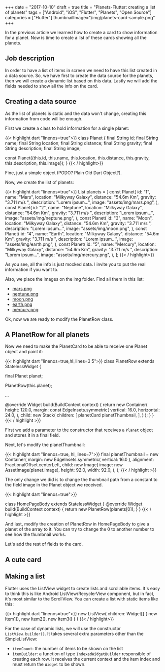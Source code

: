 +++
date = "2017-10-10"
draft = true
title = "Planets-Flutter: creating a list of planets"
tags = ["Android", "iOS", "Flutter", "Planets", "Open Source"]
categories = ["Flutter"]
thumbnailImage="/img/planets-card-sample.png"
+++

In the previous article we learned how to create a card to show information for a planet. Now is time to create a list of these cards showing all the planets.

<!--more--> 

## Job description

In order to have a list of items in screen we need to have this list created in a data source. So, we have first to create the data source for the planets, then we will create a dynamic list based on this data. Lastly we will add the fields needed to show all the info on the card.

## Creating a data source

As the list of planets is static and the data won't change, creating this information from code will be enough.

First we create a class to hold information for a single planet:

{{< highlight dart "linenos=true">}}
class Planet {
  final String id;
  final String name;
  final String location;
  final String distance;
  final String gravity;
  final String description;
  final String image;

  const Planet({this.id, this.name, this.location, this.distance, this.gravity,
    this.description, this.image});
}
{{< / highlight>}}

Fine, just a simple object (PODO? Plain Old Dart Object?).

Now, we create the list of planets:

{{< highlight dart "linenos=true">}}
List<Planet> planets = [
  const Planet(
    id: "1",
    name: "Mars",
    location: "Milkyway Galaxy",
    distance: "54.6m Km",
    gravity: "3.711 m/s ",
    description: "Lorem ipsum...",
    image: "assets/img/mars.png",
  ),
  const Planet(
    id: "2",
    name: "Neptune",
    location: "Milkyway Galaxy",
    distance: "54.6m Km",
    gravity: "3.711 m/s ",
    description: "Lorem ipsum...",
    image: "assets/img/neptune.png",
  ),
  const Planet(
    id: "3",
    name: "Moon",
    location: "Milkyway Galaxy",
    distance: "54.6m Km",
    gravity: "3.711 m/s ",
    description: "Lorem ipsum...",
    image: "assets/img/moon.png",
  ),
  const Planet(
    id: "4",
    name: "Earth",
    location: "Milkyway Galaxy",
    distance: "54.6m Km",
    gravity: "3.711 m/s ",
    description: "Lorem ipsum...",
    image: "assets/img/earth.png",
  ),
  const Planet(
    id: "5",
    name: "Mercury",
    location: "Milkyway Galaxy",
    distance: "54.6m Km",
    gravity: "3.711 m/s ",
    description: "Lorem ipsum...",
    image: "assets/img/mercury.png",
  ),
];
{{< / highlight>}}

As you see, all the info is just mocked data. I invite you to put the real information if you want to.

Also, we place the images on the img folder. Find all them in this list:

* [mars.png](https://raw.githubusercontent.com/sergiandreplace/planets-flutter/master/assets/img/mars.png)
* [neptune.png](https://raw.githubusercontent.com/sergiandreplace/planets-flutter/master/assets/img/neptune.png)
* [moon.png](https://raw.githubusercontent.com/sergiandreplace/planets-flutter/master/assets/img/moon.png)
* [earth.png](https://raw.githubusercontent.com/sergiandreplace/planets-flutter/master/assets/img/earth.png)
* [mercury.png](https://raw.githubusercontent.com/sergiandreplace/planets-flutter/master/assets/img/mercury.png)

Ok, now we are ready to modify the PlanetRow class.

## A PlanetRow for all planets

Now we need to make the PlanetCard to be able to receive one Planet object and paint it:

{{< highlight dart "linenos=true,hl_lines=3 5">}}
class PlanetRow extends StatelessWidget {

  final Planet planet;

  PlanetRow(this.planet);
  
  ...

  @override
  Widget build(BuildContext context) {
    return new Container(
      height: 120.0,
      margin: const EdgeInsets.symmetric(
        vertical: 16.0,
        horizontal: 24.0,
      ),
      child: new Stack(
        children: <Widget>[
          planetCard
          planetThumbnail,
        ],
      )
    );
  }
}
{{< / highlight >}}

First we add a parameter to the constructor that receives a `Planet` object and stores it in a final field.

Next, let's modify the planetThumbnail:

{{< highlight dart "linenos=true, hl_lines=7">}}
  final planetThumbnail = new Container(
    margin: new EdgeInsets.symmetric(
      vertical: 16.0
    ),
    alignment: FractionalOffset.centerLeft,
    child: new Image(
      image: new AssetImage(planet.image),
      height: 92.0,
      width: 92.0,
    ),
  );
{{< / highlight >}}

The only change we did is to change the thumbnail path from a constant to the field image in the Planet object we received.

{{< highlight dart "linenos=true">}}

class HomePageBody extends StatelessWidget {
  @override
  Widget build(BuildContext context) {
    return new PlanetRow(planets[0]);
  }
}
{{< / highlight >}}

And last, modify the creation of PlanetRow in HomePageBody to give a planet of the array to it. You can try to change the 0 to another number to see how the thumbnail works.

Let's add the rest of fields to the card.

## A cute card





## Making a list

Flutter uses the ListView widget to create lists and scrollable items. It's easy to think this is like Android ListView/RecyclerView component, but in fact, it's most similar to the ScrollView. You can create a list with static items like this:

{{< highlight dart "linenos=true">}}
new ListView(
  children: Widget[] {
    new Item1(),
    new Item2(),
    new Item3()
  }
)
{{< / highlight>}}

For the case of dynamic lists, we will use the constructor `ListView.builder()`. It takes several extra parameters other than the SimpleListView:

* `itemCount`: the number of items to be shown on the list
* `itemBuilder`: a function of type `IndexedWidgetBuilder` responsible of creating each row. It receives the current context and the item index and must return the `Widget` to be shown.

